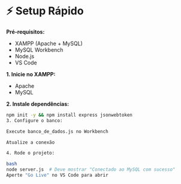 # ⚡ Setup Rápido

**Pré-requisitos:**
- XAMPP (Apache + MySQL)
- MySQL Workbench
- Node.js
- VS Code

**1. Inicie no XAMPP:**
   - Apache
   - MySQL

**2. Instale dependências:**
```bash
npm init -y && npm install express jsonwebtoken
3. Configure o banco:

Execute banco_de_dados.js no Workbench

Atualize a conexão

4. Rode o projeto:

bash
node server.js  # Deve mostrar "Conectado ao MySQL com sucesso"
Aperte "Go Live" no VS Code para abrir
